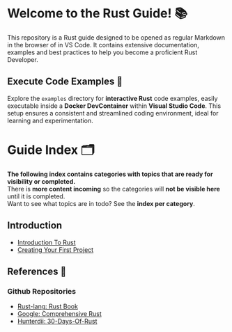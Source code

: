 # Welcome to the Rust Guide! 📚

This repository is a Rust guide designed to be opened as regular Markdown in the browser of in VS Code. 
It contains extensive documentation, examples and best practices to help you become a proficient Rust Developer.

## Execute Code Examples 🚀

Explore the `examples` directory for **interactive Rust** code examples, easily executable inside a **Docker DevContainer** within **Visual Studio Code**. This setup ensures a consistent and streamlined coding environment, ideal for learning and experimentation.

# Guide Index 🗂️

**The following index contains categories with topics that are ready for visibility or completed.**  
There is **more content incoming** so the categories will **not be visible here** until it is completed.    
Want to see what topics are in todo? See the **index per category**.

## Introduction

- [Introduction To Rust](./guide/introduction.md)
- [Creating Your First Project](./guide/first_project.md)

## References 📍

### Github Repositories

- [Rust-lang: Rust Book](https://github.com/rust-lang/book)
- [Google: Comprehensive Rust](https://github.com/google/comprehensive-rust)
- [Hunterdii: 30-Days-Of-Rust](https://github.com/Hunterdii/30-Days-Of-Rust)
